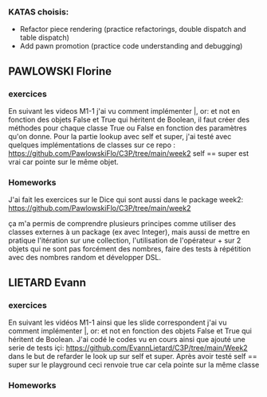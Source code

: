 ### KATAS choisis: 
- Refactor piece rendering (practice refactorings, double dispatch and table dispatch)
- Add pawn promotion (practice code understanding and debugging)
  
## PAWLOWSKI Florine 
### exercices 
En suivant les videos M1-1 j'ai vu comment implémenter |, or: et not en fonction des objets False et True qui héritent de Boolean, il faut créer des méthodes pour chaque classe True ou False en fonction des paramètres qu'on donne. 
Pour la partie lookup avec self et super, j'ai testé avec quelques implémentations de classes sur ce repo : https://github.com/PawlowskiFlo/C3P/tree/main/week2
self == super est vrai car pointe sur le même objet. 

### Homeworks 
J'ai fait les exercices sur le Dice qui sont aussi dans le package week2: 
https://github.com/PawlowskiFlo/C3P/tree/main/week2

ça m'a permis de comprendre plusieurs principes comme utiliser des classes externes à un package (ex avec Integer), mais aussi de mettre en pratique l'itération sur une collection, l'utilisation de l'opérateur + sur 2 objets qui ne sont pas forcément des nombres, faire des tests à répétition avec des nombres random et développer DSL. 


## LIETARD Evann 

### exercices 
En suivant les vidéos M1-1 ainsi que les slide correspondent j'ai vu comment implémenter |, or: et not en fonction des objets False et True qui héritent de Boolean. 
J'ai codé le codes vu en cours ainsi que ajouté une serie de tests içi: https://github.com/EvannLietard/C3P/tree/main/Week2 dans le but de refarder le look up sur self et super.
Après avoir testé self == super sur le playground ceci renvoie true car cela pointe sur la même classe

### Homeworks
